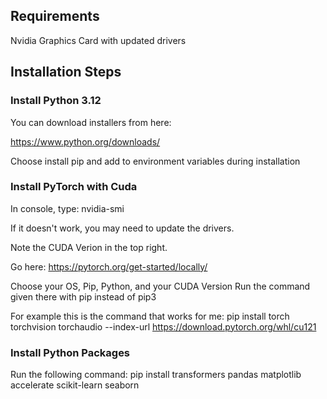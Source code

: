 ## Requirements
Nvidia Graphics Card with updated drivers

## Installation Steps
### Install Python 3.12 

You can download installers from here:

https://www.python.org/downloads/

Choose install pip and add to environment variables during installation

### Install PyTorch with Cuda
In console, type:
nvidia-smi

If it doesn't work, you may need to update the drivers.

Note the CUDA Verion in the top right.

Go here:
https://pytorch.org/get-started/locally/

Choose your OS, Pip, Python, and your CUDA Version
Run the command given there with pip instead of pip3

For example this is the command that works for me:
pip install torch torchvision torchaudio --index-url https://download.pytorch.org/whl/cu121

### Install Python Packages
Run the following command:
pip install transformers pandas matplotlib accelerate scikit-learn seaborn

